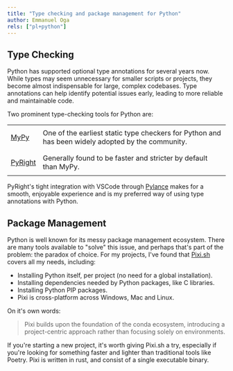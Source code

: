 ```yaml
---
title: "Type checking and package management for Python"
author: Emmanuel Oga
rels: ["pl+python"]
---
```

## Type Checking

Python has supported optional type annotations for several years now. While types may seem unnecessary for smaller scripts or projects, they become almost indispensable for large, complex codebases. Type annotations can help identify potential issues early, leading to more reliable and maintainable code.

Two prominent type-checking tools for Python are:

<table><tr><td>

[MyPy](https://mypy-lang.org/)
</td><td>One of the earliest static type checkers for Python and has been widely adopted by the community.</td></tr><tr><td>

[PyRight](https://github.com/microsoft/pyright)
</td><td>Generally found to be faster and stricter by default than MyPy.</td></tr></table>

PyRight's tight integration with VSCode through [Pylance](https://marketplace.visualstudio.com/items?itemName=ms-python.vscode-pylance) makes for a smooth, enjoyable experience and is my preferred way of using type annotations with Python.

## Package Management

Python is well known for its messy package management ecosystem. There are many tools available to "solve" this issue, and perhaps that's part of the problem: the paradox of choice. For my projects, I've found that [Pixi.sh](https://pixi.sh) covers all my needs, including:

* Installing Python itself, per project (no need for a global installation).
* Installing dependencies needed by Python packages, like C libraries.
* Installing Python PIP packages.
* Pixi is cross-platform across Windows, Mac and Linux.

On it's own words:
> Pixi builds upon the foundation of the conda ecosystem, introducing a project-centric approach rather than focusing solely on environments. 

If you're starting a new project, it's worth giving Pixi.sh a try, especially if you're looking for something faster and lighter than traditional tools like Poetry. Pixi is written in rust, and consist of a single executable binary.